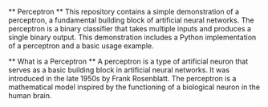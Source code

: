 ** Perceptron **
This repository contains a simple demonstration of a perceptron, a fundamental building block of artificial neural networks. 
The perceptron is a binary classifier that takes multiple inputs and produces a single binary output.
This demonstration includes a Python implementation of a perceptron and a basic usage example.

** What is a Perceptron **
A perceptron is a type of artificial neuron that serves as a basic building block in artificial neural networks.
It was introduced in the late 1950s by Frank Rosenblatt.
The perceptron is a mathematical model inspired by the functioning of a biological neuron in the human brain.
